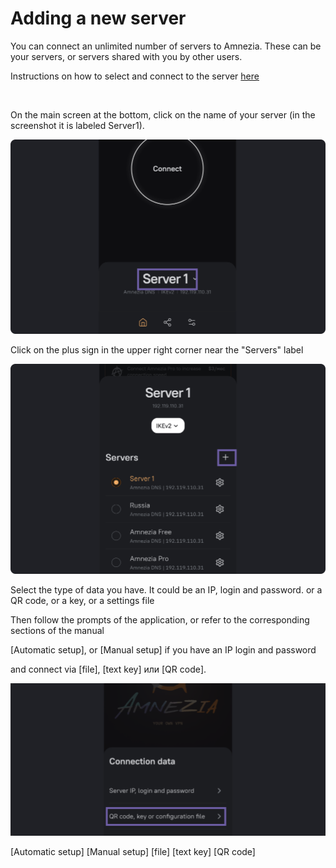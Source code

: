# Adding a new server 

You can connect an unlimited number of servers to Amnezia. These can be your servers, or servers shared with you by other users.

Instructions on how to select and connect to the server [here]

&nbsp;

 On the main screen at the bottom, click on the name of your server (in the screenshot it is labeled Server1).

![instruction 1](https://raw.githubusercontent.com/Aftershock669/amnezia-open-docs/master/docs/en/instructions/15_server-adding/img/sa_en_1.png)

Click on the plus sign in the upper right corner near the "Servers" label

![instruction 1](https://raw.githubusercontent.com/Aftershock669/amnezia-open-docs/master/docs/en/instructions/15_server-adding/img/sa_en_2.png)

Select the type of data you have. 
It could be an IP, login and password.
or a QR code, or a key, or a settings file

Then follow the prompts of the application, or refer
to the corresponding sections of the manual

[Automatic setup], or [Manual setup] if you have an IP 
login and password

and connect via [file], [text key] или [QR code]. 

![instruction 1](https://raw.githubusercontent.com/Aftershock669/amnezia-open-docs/master/docs/en/instructions/15_server-adding/img/sa_en_3.png)

[amnezia-site-ext-link]: https://amnezia-web-nx1r.vercel.app
[about-int-link]: /about
[here]: /instructions/0_starter-guide
[Automatic setup]
[Manual setup]
[file]
[text key] 
[QR code]